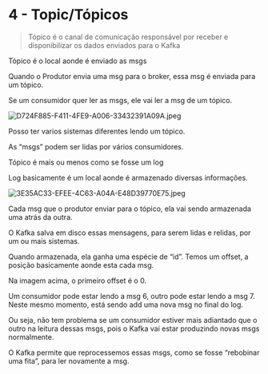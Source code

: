 # 4 - Topic/Tópicos

> Tópico é o canal de comunicação responsável por receber e disponibilizar os dados enviados para o Kafka
> 

Tópico é o local aonde é enviado as msgs

Quando o Produtor envia uma msg para o broker, essa msg é enviada para um tópico.

Se um consumidor quer ler as msgs, ele vai ler a msg de um tópico.

![D724F885-F411-4FE9-A006-33432391A09A.jpeg](4%20-%20Topic%20To%CC%81picos%20a93bc0d566e741b0a25f7e5700620c75/D724F885-F411-4FE9-A006-33432391A09A.jpeg)

Posso ter varios sistemas diferentes lendo um tópico.

As “msgs” podem ser lidas por vários consumidores.

Tópico é mais ou menos como se fosse um log

Log basicamente é um local aonde é armazenado diversas informações.

![3E35AC33-EFEE-4C63-A04A-E48D39770E75.jpeg](4%20-%20Topic%20To%CC%81picos%20a93bc0d566e741b0a25f7e5700620c75/3E35AC33-EFEE-4C63-A04A-E48D39770E75.jpeg)

Cada msg que o produtor enviar para o tópico, ela vai sendo armazenada uma atrás da outra.

O Kafka salva em disco essas mensagens, para serem lidas e relidas, por um ou mais sistemas.

Quando armazenada, ela ganha uma espécie de “id”. Temos um offset, a posição basicamente aonde esta cada msg.

Na imagem acima, o primeiro offset é o 0.

Um consumidor pode estar lendo a msg 6, outro pode estar lendo a msg 7. Neste mesmo momento, está sendo add uma nova msg no final do log.

Ou seja, não tem problema se um consumidor estiver mais adiantado que o outro na leitura dessas msgs, pois o Kafka vai estar produzindo novas msgs normalmente.

O Kafka permite que reprocessemos essas msgs, como se fosse “rebobinar uma fita”, para ler novamente a msg.